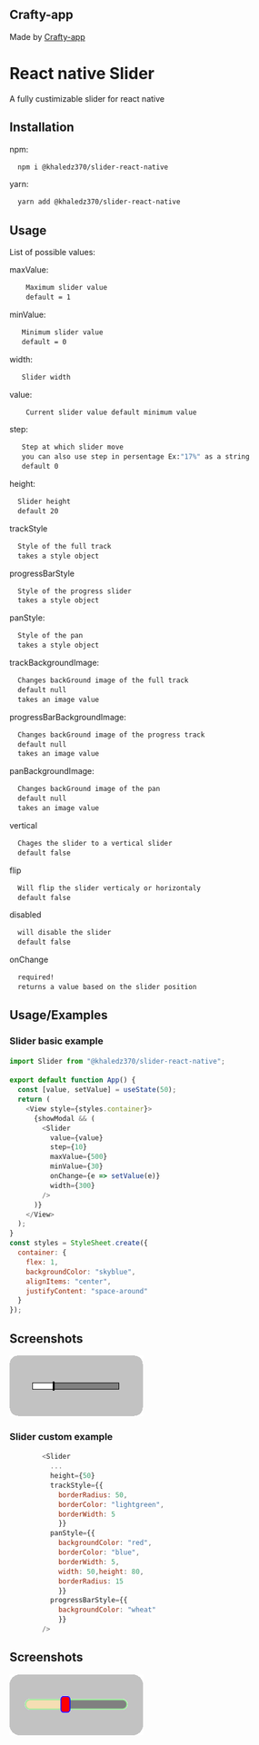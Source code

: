 ## Crafty-app

Made by <a target="_blank" href="https://crafty-app.com"> Crafty-app</a>

# React native Slider

A fully custimizable slider for react native

## Installation

npm:

```bash
  npm i @khaledz370/slider-react-native
```

yarn:

```bash
  yarn add @khaledz370/slider-react-native
```

## Usage

List of possible values:

maxValue:

```bash
    Maximum slider value
    default = 1
```

minValue:

```bash
   Minimum slider value
   default = 0
```

width:

```bash
   Slider width
```

value:

```bash
    Current slider value default minimum value
```

step:

```bash
   Step at which slider move
   you can also use step in persentage Ex:"17%" as a string
   default 0
```

height:

```bash
  Slider height
  default 20
```

trackStyle

```bash
  Style of the full track
  takes a style object
```

progressBarStyle

```bash
  Style of the progress slider
  takes a style object
```

panStyle:

```bash
  Style of the pan
  takes a style object
```

trackBackgroundImage:

```bash
  Changes backGround image of the full track
  default null
  takes an image value
```

progressBarBackgroundImage:

```bash
  Changes backGround image of the progress track
  default null
  takes an image value
```

panBackgroundImage:

```bash
  Changes backGround image of the pan
  default null
  takes an image value
```

vertical

```bash
  Chages the slider to a vertical slider
  default false
```

flip

```bash
  Will flip the slider verticaly or horizontaly
  default false
```
disabled

```bash
  will disable the slider
  default false
```

onChange

```bash
  required!
  returns a value based on the slider position
```

## Usage/Examples

### Slider basic example

```javascript
import Slider from "@khaledz370/slider-react-native";

export default function App() {
  const [value, setValue] = useState(50);
  return (
    <View style={styles.container}>
      {showModal && (
        <Slider
          value={value}
          step={10}
          maxValue={500}
          minValue={30}
          onChange={e => setValue(e)}
          width={300}
        />
      )}
    </View>
  );
}
const styles = StyleSheet.create({
  container: {
    flex: 1,
    backgroundColor: "skyblue",
    alignItems: "center",
    justifyContent: "space-around"
  }
});
```

## Screenshots

![alt text](https://raw.githubusercontent.com/kz370/myImages/main/sliderBasic.png)

### Slider custom example

```javascript
        <Slider
          ...
          height={50}
          trackStyle={{
            borderRadius: 50,
            borderColor: "lightgreen",
            borderWidth: 5
            }}
          panStyle={{
            backgroundColor: "red",
            borderColor: "blue",
            borderWidth: 5,
            width: 50,height: 80,
            borderRadius: 15
            }}
          progressBarStyle={{
            backgroundColor: "wheat"
            }}
        />
```

## Screenshots

![alt text](https://raw.githubusercontent.com/kz370/myImages/main/sliderCustom.png)
